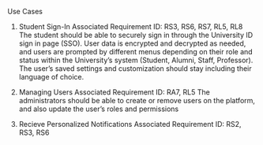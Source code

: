 Use Cases

1. Student Sign-In
Associated Requirement ID: RS3, RS6, RS7, RL5, RL8
  The student should be able to securely sign in through the University ID sign in page (SSO). User data is encrypted and decrypted as needed, and users are prompted by different menus depending on their role and status within the University’s system (Student, Alumni, Staff, Professor). The user’s saved settings and customization should stay including their language of choice.

2. Managing Users
Associated Requirement ID: RA7, RL5
  The administrators should be able to create or remove users on the platform, and also update the user’s roles and permissions

3. Recieve Personalized Notifications
Associated Requirement ID: RS2, RS3, RS6
